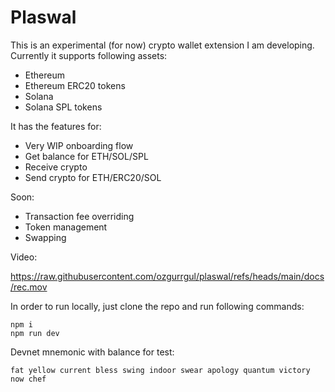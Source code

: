 # Plaswal

This is an experimental (for now) crypto wallet extension I am developing. Currently it supports following assets:

- Ethereum
- Ethereum ERC20 tokens
- Solana
- Solana SPL tokens

It has the features for:

- Very WIP onboarding flow
- Get balance for ETH/SOL/SPL
- Receive crypto
- Send crypto for ETH/ERC20/SOL

Soon:

- Transaction fee overriding
- Token management
- Swapping

Video:

https://raw.githubusercontent.com/ozgurrgul/plaswal/refs/heads/main/docs/rec.mov

In order to run locally, just clone the repo and run following commands:

```
npm i
npm run dev
```

Devnet mnemonic with balance for test:

```
fat yellow current bless swing indoor swear apology quantum victory now chef
```

